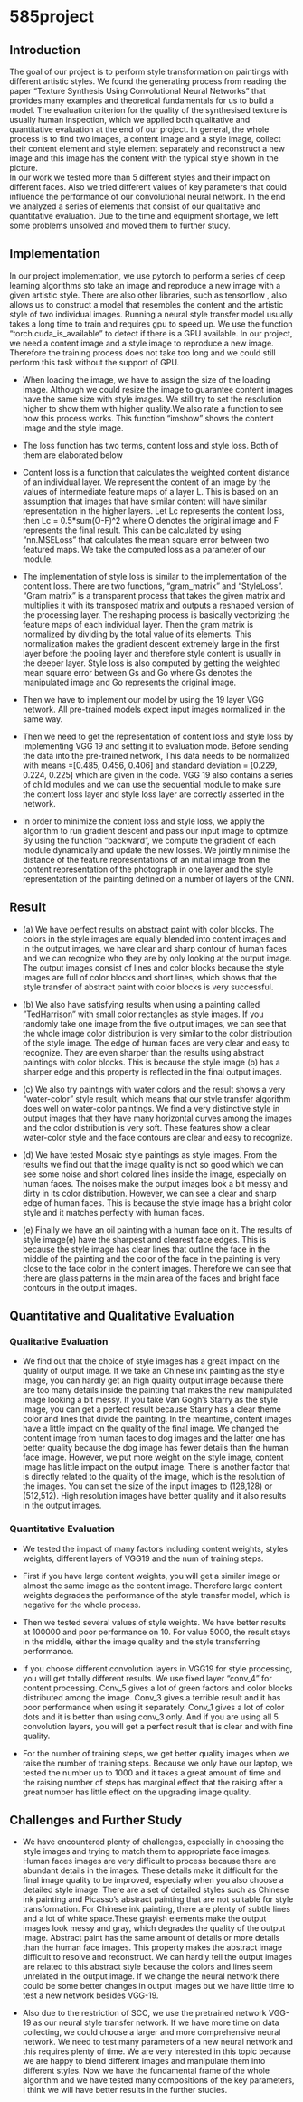 # 585project

## Introduction
The goal of our project is to perform style transformation on paintings with different artistic styles. We found the generating process from reading the paper “Texture Synthesis Using Convolutional Neural Networks” that provides many examples and theoretical fundamentals for us to build a model. The evaluation criterion for the quality of the synthesised texture is usually human inspection, which we applied both qualitative and quantitative evaluation at the end of our project. In general, the whole process is to find two images, a content image and a style image, collect their content element and style element separately and reconstruct a new image and this image has the content with the typical style shown in the picture.   
In our work we tested more than 5 different styles and their impact on different faces. Also we tried different values of key parameters that could influence the performance of our convolutional neural network. In the end we analyzed a series of elements that consist of our qualitative and quantitative evaluation. Due to the time and equipment shortage, we left some problems unsolved and moved them to further study.  

## Implementation
In our project implementation, we use pytorch to perform a series of deep learning algorithms sto take an image and reproduce a new image with a given artistic style.  There are also other libraries, such as tensorflow , also allows us to construct a model that resembles the content and the artistic style of two individual images. Running a neural style transfer model usually takes a long time to train and requires gpu to speed up. We use the function “torch.cuda_is_available” to detect if there is a GPU available. In our project, we need a content image and a style image to reproduce a new image. Therefore the training process does not take too long and we could still perform this task without the support of GPU.

- When loading the image, we have to assign the size of the loading image. Although we could resize the image to guarantee content images have the same size with style images. We still try to set the resolution higher to show them with higher quality.We also rate a function to see how this process works. This function “imshow” shows the content image and the style image.

- The loss function has two terms, content loss and style loss. Both of them are elaborated below

- Content loss is a function that calculates the weighted content distance of an individual layer. We represent the content of an image by the values of intermediate feature maps of a layer L. This is based on an assumption that images that have similar content will have similar representation in the higher layers. Let Lc represents the content loss, then Lc = 0.5*sum(O-F)^2 where O denotes the original image and F represents the final result. This can be calculated by using “nn.MSELoss” that calculates the mean square error between two featured maps. We take the computed loss as a parameter of our module.

- The implementation of style loss is similar to the implementation of the content loss. There are two functions, “gram_matrix” and “StyleLoss”. “Gram matrix” is a transparent process that takes the given matrix and multiplies it with its transposed matrix and outputs a reshaped version of the processing layer. The reshaping process is basically vectorizing the feature maps of each individual layer.  Then the gram matrix is normalized by dividing by the total value of its elements. This normalization makes the gradient descent extremely large in the first layer before the pooling layer and therefore style content is usually in the deeper layer. Style loss is also computed by getting the weighted mean square error between Gs and Go where Gs denotes the manipulated image and Go represents the original image. 

- Then we have to implement our model by using the 19 layer VGG network. All pre-trained models expect input images normalized in the same way.

- Then we need to get the representation of content loss and style loss by implementing VGG 19 and setting it to evaluation mode. Before sending the data into the pre-trained network, This data needs to be normalized with means =[0.485, 0.456, 0.406] and standard deviation = [0.229, 0.224, 0.225] which are given in the code. VGG 19 also contains a series of child modules and we can use the sequential module to make sure the content loss layer and style loss layer are correctly asserted in the network.

- In order to minimize the content loss and style loss, we apply the algorithm to run gradient descent and pass our input image to optimize. By using the function “backward”, we compute the gradient of each module dynamically and update the new losses. We jointly minimise the distance of the feature representations of an initial image from the content representation of the photograph in one layer and the style representation of the painting defined on a number of layers of the CNN.

## Result

- (a) We have perfect results on abstract paint with color blocks. The colors in the style images are equally blended into content images and in the output images, we have clear and sharp contour of human faces and we can recognize who they are by only looking at the output image. The output images consist of lines and color blocks because the style images are full of color blocks and short lines, which shows that the style transfer of abstract paint with color blocks is very successful.

- (b) We also have satisfying results when using a painting called ”TedHarrison” with small color rectangles as style images. If you randomly take one image from the five output images, we can see that the whole image color distribution is very similar to the color distribution of the style image. The edge of human faces are very clear and easy to recognize. They are even sharper than the results using abstract paintings with color blocks. This is because the style image (b) has a sharper edge and this property is reflected in the final output images.
- (c) We also try paintings with water colors and the result shows a very “water-color” style result, which means that our style transfer algorithm does well on water-color paintings. We find a very distinctive style in output images that they have many horizontal curves among the images and the color distribution is very soft. These features show a clear water-color style and the face contours are clear and easy to recognize.
- (d) We have tested Mosaic style paintings  as style images. From the results we find out that the image quality is not so good which we can see some noise and short colored lines inside the image, especially on human faces. The noises make the output images look a bit messy and dirty in its color distribution. However, we can see a clear and sharp edge of human faces. This is because the style image has a bright color style and it matches perfectly with human faces.
- (e) Finally we have an oil painting with a human face on it. The results of style image(e) have the sharpest and clearest face edges. This is because the style image has clear lines that outline the face in the middle of the painting and the color of the face in the painting is very close to the face color in the content images. Therefore we can see that there are glass patterns in the main area of the faces and bright face contours in the output images.  
## Quantitative and Qualitative Evaluation
### Qualitative Evaluation
- We find out that the choice of style images has a great impact on the quality of output image. If we take an Chinese ink painting as the style image, you can hardly get an high quality output image because there are too many details inside the painting that makes the new manipulated image looking a bit messy. If you take Van Gogh’s Starry as the style image, you can get a perfect result because Starry has a clear theme color and lines that divide the painting. In the meantime, content images have a little impact on the quality of the final image. We changed the content image from human faces to dog images and the latter one has better quality because the dog image has fewer details than the human face image.  However, we put more weight on the style image, content image has little impact on the output image. There is another factor that is directly related to the quality of the image, which is the resolution of the images. You can set the size of the input images to (128,128) or (512,512). High resolution images have better quality and it also results in the output images.

### Quantitative Evaluation
- We tested the impact of many factors including content weights, styles weights, different layers of VGG19 and the num of training steps. 

- First if you have large content weights, you will get a similar image or almost the same image as the content image. Therefore large content weights degrades the performance of the style transfer model, which is negative for the whole process. 

- Then we tested several values of style weights. We have better results at 100000 and poor performance on 10. For value 5000, the result stays in the middle, either the image quality and the style transferring performance. 

- If you choose different convolution layers in VGG19 for style processing, you will get totally  different results. We use fixed layer “conv_4” for content processing. Conv_5 gives a lot of green factors and color blocks distributed among the image. Conv_3 gives a terrible result and it has poor performance when using it separately. Conv_1 gives a lot of color dots and it is better than using conv_3 only. And if you are using all 5 convolution layers, you will get a perfect result that is clear and with fine quality.

- For the number of training steps, we get better quality images when we raise the number of training steps. Because we only have our laptop, we tested the number up to 1000 and it takes a great amount of time and the raising number of steps has marginal effect that the raising after a great number has little effect on the upgrading image quality. 

## Challenges and Further Study
- We have encountered plenty of challenges, especially in choosing the style images and trying to match them to appropriate face images. Human faces images are very difficult to process because there are abundant details in the images. These details make it difficult for the final image quality to be improved, especially when you also choose a detailed style image. There are a set of detailed styles such as Chinese ink painting and Picasso’s abstract painting that are not suitable for style transformation. For Chinese ink painting, there are plenty of subtle lines and a lot of white space.These grayish elements make the output images look messy and gray, which degrades the quality of the output image. Abstract paint has the same amount of details or more details than the human face images. This property makes the abstract image difficult to resolve and reconstruct. We can hardly tell the output images are related to this abstract style because the colors and lines seem unrelated in the output image. If we change the neural network there could be some better changes in output images but we have little time to test a new network besides VGG-19. 

- Also due to the restriction of SCC, we use the pretrained network VGG-19 as our neural style transfer network. If we have more time on data collecting, we could choose a larger and more comprehensive neural network. We need to test many parameters of a new neural network and this requires plenty of time. We are very interested in this topic because we are happy to blend different images and manipulate them into different styles. Now we have the fundamental frame of the whole algorithm and we have tested many compositions of the key parameters,  I think we will have better results in the further studies. 


